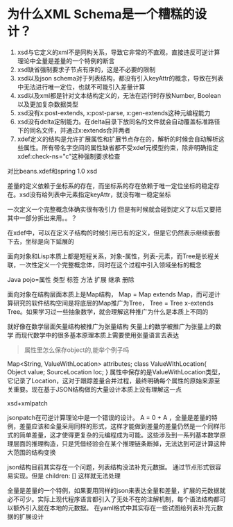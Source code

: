 # 为什么XML Schema是一个糟糕的设计？

1. xsd与它定义的xml不是同构关系，导致它非常的不直观，直接违反可逆计算理论中全量是差量的一个特例的断言
2. xsd缺省强制要求子节点有序的，这是不必要的限制
3. xsd以及json schema对于列表结构，都没有引入keyAttr的概念，导致在列表中无法进行唯一定位，也就不可能引入差量计算
4. xsd以及xml都是针对文本结构定义的，无法在运行时存放Number, Boolean以及更加复杂数据类型
5. xsd没有x:post-extends, x:post-parse, x:gen-extends这种元编程能力
6. xsd没有delta定制能力。在delta目录下放同名的文件就会自动覆盖标准路径下的同名文件，并通过x:extends合并两者
7. xdef定义的结构是允许扩展属性和扩展节点存在的，解析的时候会自动解析这些属性。所有带名字空间的属性缺省都不受xdef元模型约束，除非明确指定xdef:check-ns="c"这种强制要求检查

对比beans.xdef和spring 1.0 xsd

差量的定义依赖于坐标系的存在，而坐标系的存在依赖于唯一定位坐标的稳定存在。xsd没有给列表中元素指定keyAttr，就没有唯一稳定坐标

一次定义一个完整概念体确实很有吸引力 但是有时候就会碰到定义了以后又要把其中一部分拆出来用。。？

在xdef中，可以在定义子结构的时候引用已有的定义，但是它仍然表示继续嵌套下去，坐标是向下延展的

面向对象和Lisp本质上都是短程关系，对象-属性，列表-元素，而Tree是长程关联，一次性定义一个完整概念体，同时在这个过程中引入领域坐标的概念

Java pojo=属性 类型 标签 方法
扩展 继承 册除

面向对象在结构层面本质上是Map结构， Map = Map extends Map<Map>，而可逆计算研究的软件结构空间是将底层的Map推广为Tree， Tree = Tree x-extends Tree<Tree>。如果学习过一些抽象数学，就会理解这种推广为什么是本质上不同的

就好像在数学层面矢量结构被推广为张量结构
矢量上的数学被推广为张量上的数学
而现代数学中的很多基本原理本质上需要使用张量语言去表达

> 属性里怎么保存object的,能举个例子吗

Map<String, ValueWithLocation> attributes;  class ValueWIthLocation{  Object value; SourceLocation loc; }  属性中保存的是ValueWithLocation类型，它记录了Location，这对于跟踪差量合并过程，最终明确每个属性的原始来源至关重要。现在基于JSON结构做的大量设计本质上没有理解这一点


xsd+xmlpatch

jsonpatch在可逆计算理论中是一个错误的设计。 A = 0 + A ，全量是差量的特例，差量应该和全量采用同样的形式，这样才能做到差量的差量仍然是一个同样形式的简单差量，这才使得更复杂的元编程成为可能。这些涉及到一系列基本数学原理层面的推理构造，只是凭借经验会在某个推理链条断掉，无法达到可逆计算这种大范围的结构变换

json结构目前其实存在一个问题，列表结构没法补充元数据。 <children x:key-attr="id"> 通过节点形式很容易实现。但是 children: [] 这样就无法处理

全量是差量的一个特例，如果要用同样的json来表达全量和差量，扩展的元数据就必不可少。实际上现代程序语言都引入了无处不在的注解机制，每个语法结构都可以额外引入就在本地的元数据。 在yaml格式中其实存在一些试图给列表补充元数据的扩展设计
